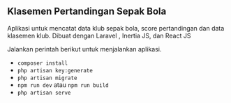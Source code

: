 ## Klasemen Pertandingan Sepak Bola

Aplikasi untuk mencatat data klub sepak bola, score pertandingan dan data klasemen klub. Dibuat dengan Laravel , Inertia JS, dan React JS

Jalankan perintah berikut untuk menjalankan aplikasi.
- `composer install`
- `php artisan key:generate`
- `php artisan migrate` 
- `npm run dev` atau `npm run build`
- `php artisan serve`
